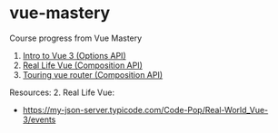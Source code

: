 # vue-mastery
Course progress from Vue Mastery

1. [Intro to Vue 3 (Options API)](https://www.vuemastery.com/courses/intro-to-vue-3/creating-the-vue-app-vue3/)
2. [Real Life Vue (Composition API)](https://www.vuemastery.com/courses/real-world-vue-3-composition-api/building-a-vue-3-app-composition-api)
3. [Touring vue router (Composition API)](https://www.vuemastery.com/courses/touring-vue-router-composition-api/introduction-composition-api)

Resources:
2. Real Life Vue:
- https://my-json-server.typicode.com/Code-Pop/Real-World_Vue-3/events 
